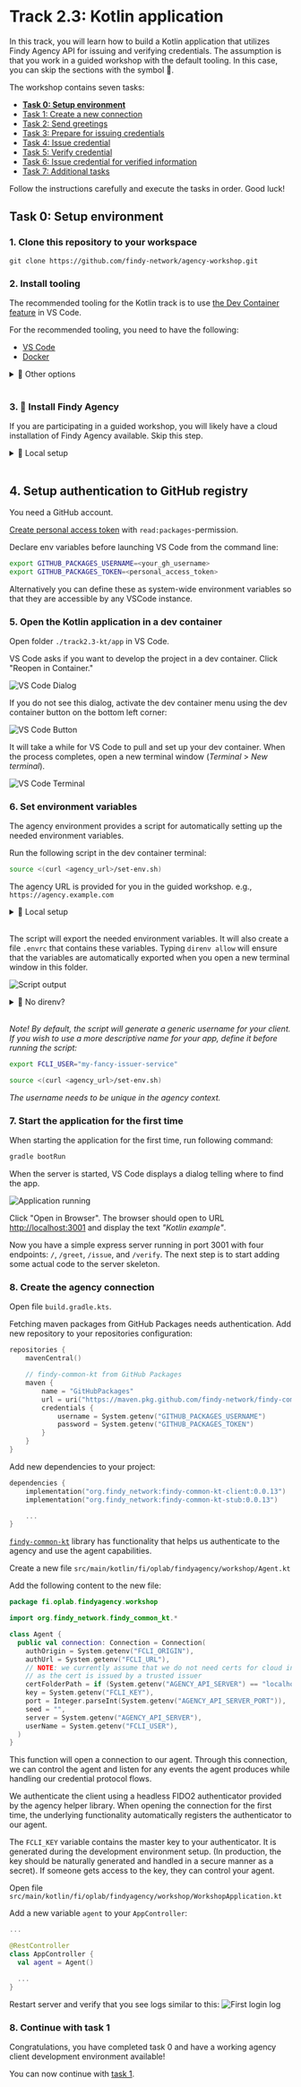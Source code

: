 # Track 2.3: Kotlin application

In this track, you will learn how to build a Kotlin application that utilizes Findy Agency API
for issuing and verifying credentials. The assumption is that you work in a guided workshop
with the default tooling. In this case, you can skip the sections with the symbol 🤠.

The workshop contains seven tasks:

* **[Task 0: Setup environment](#task-0-setup-environment)**
* [Task 1: Create a new connection](./task1/README.md#track-21---task-1-create-a-new-connection)
* [Task 2: Send greetings](./task2/README.md#track-21---task-2-send-greetings)
* [Task 3: Prepare for issuing credentials](./task3/README.md#track-21---task-3-prepare-for-issuing-credentials)
* [Task 4: Issue credential](./task4/README.md#track-21---task-4-issue-credential)
* [Task 5: Verify credential](./task5/README.md#track-21---task-5-verify-credential)
* [Task 6: Issue credential for verified information](./task6/README.md#track-21---task-6-issue-credential-for-verified-information)
* [Task 7: Additional tasks](./task7/README.md#track-21---task-7-additional-tasks)

Follow the instructions carefully and execute the tasks in order. Good luck!

## Task 0: Setup environment

### **1. Clone this repository to your workspace**

```shell
git clone https://github.com/findy-network/agency-workshop.git
```

### **2. Install tooling**

The recommended tooling for the Kotlin track is to use
[the Dev Container feature](https://code.visualstudio.com/docs/devcontainers/containers) in VS Code.

For the recommended tooling, you need to have the following:

* [VS Code](https://code.visualstudio.com/)
* [Docker](https://www.docker.com/)

<details>
<summary>🤠 Other options</summary></br>

You can also set up the tools natively. However, these instructions describe only
how to work with the recommended tooling.

If you are experienced Kotlin developer (and use for example IntelliJ IDEA),
it probably makes most sense to work with your default setup as VSCode has some limitations
regarding Kotlin development.

Make sure you have these tools available:

* Code editor of your choice.
* JDK and Gradle
* [findy-agent-cli](https://github.com/findy-network/findy-agent-cli#installation)
* [direnv](https://direnv.net/) (*optional*)

</details><br/>

### **3. 🤠 Install Findy Agency**

If you are participating in a guided workshop,
you will likely have a cloud installation of Findy Agency available. Skip this step.

<details>
<summary>🤠 Local setup</summary></br>

Start local agency instance if you do not have cloud installation available.
See instructions [here](../agency-local/README.md).

</details><br/>

## 4. Setup authentication to GitHub registry

You need a GitHub account.

[Create personal access token](https://docs.github.com/en/authentication/keeping-your-account-and-data-secure/creating-a-personal-access-token#creating-a-personal-access-token-classic)
with `read:packages`-permission.

Declare env variables before launching VS Code from the command line:

```bash
export GITHUB_PACKAGES_USERNAME=<your_gh_username>
export GITHUB_PACKAGES_TOKEN=<personal_access_token>
```

Alternatively you can define these as system-wide environment variables
so that they are accessible by any VSCode instance.

### **5. Open the Kotlin application in a dev container**

Open folder `./track2.3-kt/app` in VS Code.

VS Code asks if you want to develop the project in a dev container. Click "Reopen in Container."

![VS Code Dialog](./docs/dev-container-dialog.png)

If you do not see this dialog, activate the dev container menu using the dev container button
on the bottom left corner:

![VS Code Button](./docs/dev-container-button.png)

It will take a while for VS Code to pull and set up your dev container.
When the process completes, open a new terminal window (*Terminal* > *New terminal*).

![VS Code Terminal](./docs/dev-container-terminal.png)

### **6. Set environment variables**

The agency environment provides a script for automatically setting up the needed environment variables.

Run the following script in the dev container terminal:

```bash
source <(curl <agency_url>/set-env.sh)
```

The agency URL is provided for you in the guided workshop. e.g., `https://agency.example.com`

<details>
<summary>🤠 Local setup</summary></br>

For local agency installation, use the web wallet URL `http://localhost:3000`:

```bash
source <(curl http://localhost:3000/set-env.sh)
```

</details><br/>

The script will export the needed environment variables. It will also create a file `.envrc`
that contains these variables. Typing `direnv allow` will ensure that the variables
are automatically exported when you open a new terminal window in this folder.

![Script output](./docs/environment-direnv.png)

<details>
<summary>🤠 No direnv?</summary></br>

If you don't have direnv installed, you can export the variables by typing `source .envrc`.

</details><br/>

*Note! By default, the script will generate a generic username for your client.
If you wish to use a more descriptive name for your app, define it before running the script:*

```bash
export FCLI_USER="my-fancy-issuer-service"

source <(curl <agency_url>/set-env.sh)
```

*The username needs to be unique in the agency context.*

### **7. Start the application for the first time**

  When starting the application for the first time, run following command:

  ```bash
  gradle bootRun
  ```

  When the server is started, VS Code displays a dialog telling where to find the app.

  ![Application running](./docs/application-running.png)

  Click "Open in Browser". The browser should open to URL <http://localhost:3001>
  and display the text *"Kotlin example"*.

  Now you have a simple express server running in port 3001 with four endpoints:
  `/`, `/greet`, `/issue`, and `/verify`. The next step is to start adding some actual code
  to the server skeleton.

### **8. Create the agency connection**

Open file `build.gradle.kts`.

Fetching maven packages from GitHub Packages needs authentication.
Add new repository to your repositories configuration:

```kotlin
repositories {
    mavenCentral()

    // findy-common-kt from GitHub Packages
    maven {
        name = "GitHubPackages"
        url = uri("https://maven.pkg.github.com/findy-network/findy-common-kt")
        credentials {
            username = System.getenv("GITHUB_PACKAGES_USERNAME")
            password = System.getenv("GITHUB_PACKAGES_TOKEN")
        }
    }
}
```

Add new dependencies to your project:

```kotlin
dependencies {
    implementation("org.findy_network:findy-common-kt-client:0.0.13")
    implementation("org.findy_network:findy-common-kt-stub:0.0.13")

    ...
}
```

[`findy-common-kt`](https://github.com/findy-network/findy-common-kt)
library has functionality that helps us authenticate to the agency
and use the agent capabilities.

Create a new file `src/main/kotlin/fi/oplab/findyagency/workshop/Agent.kt`

Add the following content to the new file:

```kotlin
package fi.oplab.findyagency.workshop

import org.findy_network.findy_common_kt.*

class Agent {
  public val connection: Connection = Connection(
    authOrigin = System.getenv("FCLI_ORIGIN"),
    authUrl = System.getenv("FCLI_URL"),
    // NOTE: we currently assume that we do not need certs for cloud installation
    // as the cert is issued by a trusted issuer
    certFolderPath = if (System.getenv("AGENCY_API_SERVER") == "localhost") System.getenv("FCLI_TLS_PATH") else null,
    key = System.getenv("FCLI_KEY"),
    port = Integer.parseInt(System.getenv("AGENCY_API_SERVER_PORT")),
    seed = "",
    server = System.getenv("AGENCY_API_SERVER"),
    userName = System.getenv("FCLI_USER"),
  )
}
```

This function will open a connection to our agent. Through this connection, we can control
the agent and listen for any events the agent produces while handling our credential protocol
flows.

We authenticate the client using a headless FIDO2 authenticator provided by the agency helper
library. When opening the connection for the first time, the underlying functionality
automatically registers the authenticator to our agent.

The `FCLI_KEY` variable contains the master key to your authenticator. It is generated during
the development environment setup. (In production, the key should be naturally generated and
handled in a secure manner as a secret). If someone gets access to the key,
they can control your agent.

Open file `src/main/kotlin/fi/oplab/findyagency/workshop/WorkshopApplication.kt`

Add a new variable `agent` to your `AppController`:

```kotlin
...

@RestController
class AppController {
  val agent = Agent()

  ...
}
```

Restart server and verify that you see logs similar to this:
![First login log](./docs/log-first-login.png)

### **8. Continue with task 1**

Congratulations, you have completed task 0 and have
a working agency client development environment available!

You can now continue with [task 1](./task1/README.md).
